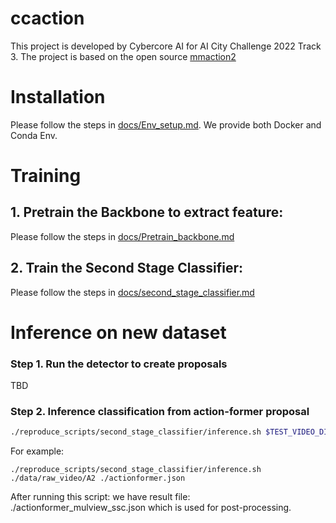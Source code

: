 # ccaction
This project is developed by Cybercore AI for AI City Challenge 2022 Track 3.
The project is based on the open source [mmaction2](https://github.com/open-mmlab/mmaction2)

# Installation

Please follow the steps in [docs/Env_setup.md](docs/Env_setup.md). We provide both Docker and Conda Env.
# Training 

## 1. Pretrain the Backbone to extract feature:
Please follow the steps in [docs/Pretrain_backbone.md](docs/Pretrain_backbone.md)
## 2. Train the Second Stage Classifier:
Please follow the steps in [docs/second_stage_classifier.md](docs/second_stage_classifier.md)

# Inference on new dataset

### Step 1. Run the detector to create proposals 
TBD 

### Step 2. Inference classification from action-former proposal
```bash
./reproduce_scripts/second_stage_classifier/inference.sh $TEST_VIDEO_DIR $PROPOSAL_JSON
```
For example:
```
./reproduce_scripts/second_stage_classifier/inference.sh ./data/raw_video/A2 ./actionformer.json
```
After running this script: we have result file: ./actionformer_mulview_ssc.json which is used for post-processing.
